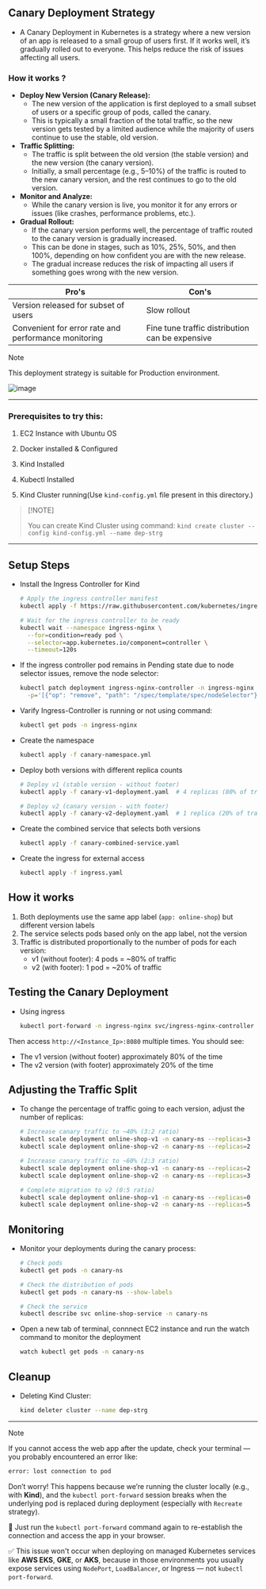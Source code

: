 ## Canary Deployment Strategy

- A Canary Deployment in Kubernetes is a strategy where a new version of an app is released to a small group of users first. If it works well, it’s gradually rolled out to everyone. This helps reduce the risk of issues affecting all users.


### How it works ?

- <b>Deploy New Version (Canary Release):</b>
  - The new version of the application is first deployed to a small subset of users or a specific group of pods, called the canary.
  - This is typically a small fraction of the total traffic, so the new version gets tested by a limited audience while the majority of users continue to use the stable, old version.
- <b>Traffic Splitting:</b>
  - The traffic is split between the old version (the stable version) and the new version (the canary version).
  - Initially, a small percentage (e.g., 5–10%) of the traffic is routed to the new canary version, and the rest continues to go to the old version. 
- <b>Monitor and Analyze:</b>
  - While the canary version is live, you monitor it for any errors or issues (like crashes, performance problems, etc.).
- <b>Gradual Rollout:</b>
  - If the canary version performs well, the percentage of traffic routed to the canary version is gradually increased.
  - This can be done in stages, such as 10%, 25%, 50%, and then 100%, depending on how confident you are with the new release.
  - The gradual increase reduces the risk of impacting all users if something goes wrong with the new version. 

| Pro's    | Con's |
| -------- | ------- |
| Version released for subset of users | Slow rollout    |
| Convenient for error rate and performance monitoring | Fine tune traffic distribution can be expensive |

> [!Note]
> This deployment strategy is suitable for Production environment.

![image](https://github.com/user-attachments/assets/5d08039b-e06b-4c08-aaff-b68dc435d570)

---

### Prerequisites to try this:

1. EC2 Instance with Ubuntu OS

2. Docker installed & Configured

3. Kind Installed

4. Kubectl Installed

5. Kind Cluster running(Use `kind-config.yml` file present in this directory.)

>   [!NOTE]
> 
>   You can create Kind Cluster using command: `kind create cluster --config kind-config.yml --name dep-strg`

---

## Setup Steps

- Install the Ingress Controller for Kind

  ```bash
  # Apply the ingress controller manifest
  kubectl apply -f https://raw.githubusercontent.com/kubernetes/ingress-nginx/controller-v1.8.2/deploy/static/provider/kind/deploy.yaml

  # Wait for the ingress controller to be ready
  kubectl wait --namespace ingress-nginx \
    --for=condition=ready pod \
    --selector=app.kubernetes.io/component=controller \
    --timeout=120s
  ```

- If the ingress controller pod remains in Pending state due to node selector issues, remove the node selector:

  ```bash
  kubectl patch deployment ingress-nginx-controller -n ingress-nginx --type=json \
    -p='[{"op": "remove", "path": "/spec/template/spec/nodeSelector"}]'
  ```

- Varify Ingress-Controller is running or not using command:

  ```bash
  kubectl get pods -n ingress-nginx
  ```

- Create the namespace

    ```bash
    kubectl apply -f canary-namespace.yml
    ```

- Deploy both versions with different replica counts

    ```bash
    # Deploy v1 (stable version - without footer)
    kubectl apply -f canary-v1-deployment.yaml  # 4 replicas (80% of traffic)

    # Deploy v2 (canary version - with footer)
    kubectl apply -f canary-v2-deployment.yaml  # 1 replica (20% of traffic)
    ```

- Create the combined service that selects both versions

    ```bash
    kubectl apply -f canary-combined-service.yaml
    ```

- Create the ingress for external access

    ```bash
    kubectl apply -f ingress.yaml
    ```

## How it works

1. Both deployments use the same app label (`app: online-shop`) but different version labels
2. The service selects pods based only on the app label, not the version
3. Traffic is distributed proportionally to the number of pods for each version:
   - v1 (without footer): 4 pods = ~80% of traffic
   - v2 (with footer): 1 pod = ~20% of traffic

## Testing the Canary Deployment

- Using ingress

    ```bash
    kubectl port-forward -n ingress-nginx svc/ingress-nginx-controller 8080:80 --address 0.0.0.0 &
    ```

Then access `http://<Instance_Ip>:8080` multiple times. You should see:
- The v1 version (without footer) approximately 80% of the time
- The v2 version (with footer) approximately 20% of the time


## Adjusting the Traffic Split

- To change the percentage of traffic going to each version, adjust the number of replicas:

    ```bash
    # Increase canary traffic to ~40% (3:2 ratio)
    kubectl scale deployment online-shop-v1 -n canary-ns --replicas=3
    kubectl scale deployment online-shop-v2 -n canary-ns --replicas=2

    # Increase canary traffic to ~60% (2:3 ratio)
    kubectl scale deployment online-shop-v1 -n canary-ns --replicas=2
    kubectl scale deployment online-shop-v2 -n canary-ns --replicas=3

    # Complete migration to v2 (0:5 ratio)
    kubectl scale deployment online-shop-v1 -n canary-ns --replicas=0
    kubectl scale deployment online-shop-v2 -n canary-ns --replicas=5
    ```

## Monitoring

- Monitor your deployments during the canary process:

    ```bash
    # Check pods
    kubectl get pods -n canary-ns

    # Check the distribution of pods
    kubectl get pods -n canary-ns --show-labels

    # Check the service
    kubectl describe svc online-shop-service -n canary-ns
    ```

- Open a new tab of terminal, connnect EC2 instance and run the watch command to monitor the deployment

    ```bash
    watch kubectl get pods -n canary-ns
    ```

## Cleanup

- Deleting Kind Cluster:

    ```bash
    kind deleter cluster --name dep-strg
    ```

---

> [!Note]
>
> If you cannot access the web app after the update, check your terminal — you probably encountered an error like:
>
>   ```bash
>   error: lost connection to pod
>   ```
>
> Don’t worry! This happens because we’re running the cluster locally (e.g., with **Kind**), and the `kubectl port-forward` session breaks when the underlying pod is replaced during deployment (especially with `Recreate` strategy).
>
> 🔁 Just run the `kubectl port-forward` command again to re-establish the connection and access the app in your browser.
>
> ✅ This issue won't occur when deploying on managed Kubernetes services like **AWS EKS**, **GKE**, or **AKS**, because in those environments you usually expose services using `NodePort`, `LoadBalancer`, or Ingress — not `kubectl port-forward`.